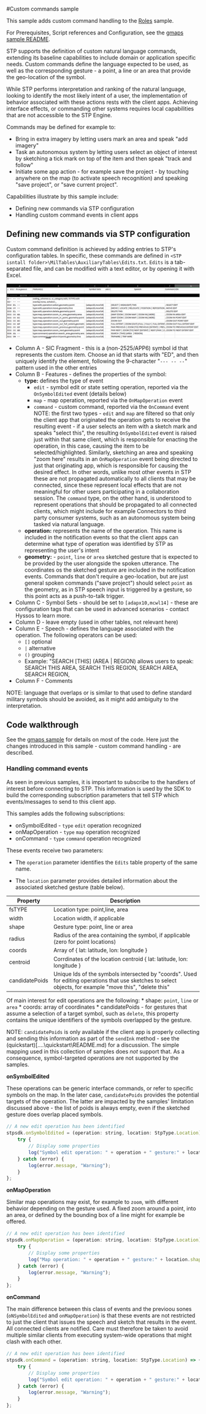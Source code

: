 #Custom commands sample

This sample adds custom command handling to the  [Roles](../roles) sample.

For Prerequisites, Script references and Configuration, see the [gmaps sample README](../gmaps/README.md).

STP supports the definition of custom natural language commands, extending its baseline capabilities to include 
domain or application specific needs.
Custom commands define the language expected to be used, as well as the corresponding gesture - a point, a line or an area 
that provide the geo-location of the symbol.

While STP performs interpretation and ranking of the natural language, looking to identify the most likely intent of a user, the implementation of behavior associated with these actions rests with the client apps.
Achieving interface effects, or commanding other systems requires local capabilities that are not accessible to the STP Engine.

Commands may be defined for example to:

* Bring in extra imagery by letting users mark an area and speak "add imagery"
* Task an autonomous system by letting users select an object of interest by sketching a tick mark on top of the item and then speak "track and follow"
* Initiate some app action - for example save the project - by touching anywhere on the map (to activate speech recognition) and speaking "save project", or "save current project".

Capabilities illustrate by this sample include:

* Defining new commands via STP configuration
* Handling custom command events in client apps

## Defining new commands via STP configuration

Custom command definition is achieved by adding entries to STP's configuration tables.
In specific, these commands are defined in `<STP isntall folder>\MilTables\AuxiliaryTables\Edits.txt`.
`Edits` is a tab-separated file, and can be modified with a text editor, or by opening it with Excel.

![IMAGE](./edits.png)

* Column A - SIC Fragment - this is a (non-2525/APP6) symbol id that represents the custom item. 
Choose an id that starts with "ED", and then uniquely identify the element, following the 9-character "`--- -- --`"
pattern used in the other entries
* Column B - Features - defines the properties of the symbol:
    * **type:** defines the type of event
        * `edit` - symbol edit or state setting operation, reported via the `OnSymbolEdited` event (details below)
        * `map` - map operation, reported via the `OnMapOperation` event
        * `command` - custom command, reported via the `OnCommand` event
        NOTE: the first two types - `edit` and `map` are filtered so that only the client app that originated the operation gets to receive the resulting event - if a user selects an item with a sketch mark and speaks "select this", the resulting `OnSymbolEdited` event is raised just within that same client, which is responsible for enacting the operation, in this case, causing the item to be selected/highlighted.
        Similarly, sketching an area and speaking "zoom here" results in an `OnMapOperation` event being directed to just that originating app, which is responsible for causing the desired effect.
        In other words, unlike most other events in STP these are not propagated automatically to all clients that may be connected, since these represent local effects that are not meaningful for other users participating in a collaboration session.
        The `command` type, on the other hand, is understood to represent operations that should be propagated to all connected clients, which might include for example Connectors to third party consumer systems, such as an autonomous system being tasked via natural language.
    * **operation:** represents the name of the operation. This name is included in the notification events so that the client apps can determine what type of operation was identified by STP as representing the user's intent
    * **geometry:** - `point`, `line` or `area` sketched gesture that is expected to be provided by the user alongside the spoken utterance. 
    The coordinates os the sketched gesture are included in the notification events. 
    Commands that don't require a geo-location, but are just general spoken commands ("save project") should select `point` as the geometry, as in STP speech input is triggered by a gesture, so this point acts as a push-to-talk trigger.
* Column C - Symbol Sets - should be set to `[adapx10,mcwl14]` - these are configuration tags that can be used in advanced scenarios - contact Hyssos to learn more.
* Column D - leave empty (used in other tables, not relevant here)
* Column E - Speech - defines the language associated with the operation. The following operators can be used:
    * `[]` optional
    * `|` alternative
    * `()` grouping
    * Example: "SEARCH [THIS] (AREA | REGION) allows users to speak:
        SEARCH THIS AREA,
        SEARCH THIS REGION,
        SEARCH AREA,
        SEARCH REGION,
* Column F - Comments

NOTE: language that overlaps or is similar to that used to define standard military symbols should be avoided, as it might add ambiguity to the interpretation.

## Code walkthrough

See the [gmaps sample](../gmaps) for details on most of the code. Here just the changes introduced in this sample - custom command handling - are described.


### Handling command events

As seen in previous samples, it is important to subscribe to the handlers of interest before connecting to STP. This information is used by the SDK to build the corresponding subscription parameters that tell STP which events/messages to send to this client app.

This samples adds the following subscriptions:

* onSymbolEdited - `type` `edit` operation recognized
* onMapOperation - `type` `map` operation recognized
* onCommand - `type` `command` operation recognized

These events receive two parameters:

* The `operation` parameter identifies the `Edits` table property of the same name.

* The `location` parameter provides detailed information about the associated sketched gesture (table below).


| Property          | Description                                                                   |
| ---------------   | ----------------------------------------------------------------------------- |
| fsTYPE            | Location type: point,line, area |
| width             | Location width, if applicable |
| shape             | Gesture type: point, line or area |
| radius            | Radius of the area containing the symbol, if applicable (zero for point locations) |
| coords            | Array of { lat: latitude, lon: longitude } |
| centroid          | Corrdinates of the location centroid { lat: latitude, lon: longitude } |
| candidatePoids    | Unique Ids of the symbols intersected by "coords". Used for editing operations that use sketches to select objects, for example "move this", "delete this" |

Of main interest for edit operations are the following:
    * shape: `point`, `line` or `area`
    * coords: array of coordinates
    * candidatePoids - for gestures that assume a selection of a target symbol, such as `delete`, this property contains the unique identifiers of the symbols overlapped by the gesture.

NOTE: `candidatePoids` is only available if the client app is properly collecting and sending this information as part of the `sendInk` method -  see the (quickstart)[..\..\quickstart\README.md) for a discussion. 
The simple mapping used in this collection of samples does _not_ support that.
As a consequence, symbol-targeted operations are not supported by the samples.

 **onSymbolEdited**

These operations can be generic interface commands, or refer to specific symbols on the map.
In the later case, `candidatePoids` provides the potential targets of the operation. 
The latter are impacted by the samples' limitation discussed above - the list of poids is always empty, even if the sketched gesture does overlap placed symbols.

```javascript
// A new edit operation has been identified
stpsdk.onSymbolEdited = (operation: string, location: StpType.Location) => {
    try {
        // Display some properties
        log("Symbol edit operation: " + operation + " gesture:" + location.shape, "Info");
    } catch (error) {
        log(error.message, "Warning");
    }
};
```


**onMapOperation**

Similar map operations may exist, for example to `zoom`, with different behavior depending on the gesture used. 
A fixed zoom around a point, into an area, or defined by the bounding box of a line might for example be offered.

```javascript
// A new edit operation has been identified
stpsdk.onMapOperation = (operation: string, location: StpType.Location) => {
    try {
        // Display some properties
        log("Map operation: " + operation + " gesture:" + location.shape, "Info");
    } catch (error) {
        log(error.message, "Warning");
    }
};
```

**onCommand**

The main difference between this class of events and the previoou sones (`oNSymbolEdited` and `onMapOperation`) is that these events are not restricted to just the client that issues the speech and sketch that results in the event. 
All connected clients are notified. Care must therefore be taken to avoid multiple similar clients from executing system-wide operations that might clash with each other.

```javascript
// A new edit operation has been identified
stpsdk.onCommand = (operation: string, location: StpType.Location) => {
    try {
        // Display some properties
        log("Symbol edit operation: " + operation + " gesture:" + location.shape, "Info");
    } catch (error) {
        log(error.message, "Warning");
    }
};
```
